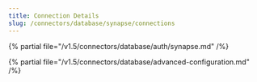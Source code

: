```yaml
---
title: Connection Details
slug: /connectors/database/synapse/connections
---
```


{% partial file="/v1.5/connectors/database/auth/synapse.md" /%}

{% partial file="/v1.5/connectors/database/advanced-configuration.md" /%}
